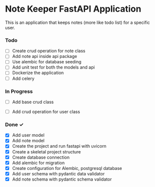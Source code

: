 # Note Keeper FastAPI Application
This is an application that keeps notes (more like todo list) for a specific user.

### Todo

- [ ] Create crud operation for note class
- [ ] Add note api inside api package
- [ ] Use alembic for database seeding
- [ ] Add unit test for both the models and api
- [ ] Dockerize the application
- [ ] Add celery

### In Progress
- [ ] Add base crud class
- [ ] Add crud operation for user class


### Done ✓

- [x] Add user model
- [x] Add note model
- [x] Create the project and run fastapi with uvicorn
- [x] Create a skeletal project structure
- [x] Create database connection
- [x] Add alembic for migration
- [x] Create configuration for Alembic, postgresql database
- [x] Add user schema with pydantic data validator
- [x] Add note schema with pydantic schema validator